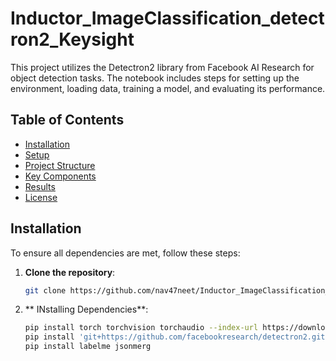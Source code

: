 # Inductor_ImageClassification_detectron2_Keysight



This project utilizes the Detectron2 library from Facebook AI Research for object detection tasks. The notebook includes steps for setting up the environment, loading data, training a model, and evaluating its performance.

## Table of Contents

- [Installation](#installation)
- [Setup](#setup)
- [Project Structure](#project-structure)
- [Key Components](#key-components)
- [Results](#results)
- [License](#license)

## Installation

To ensure all dependencies are met, follow these steps:

1. **Clone the repository**:
   ```bash
   git clone https://github.com/nav47neet/Inductor_ImageClassification_detectron2_Keysight.git

2. ** INstalling Dependencies**:
   ```bash
   pip install torch torchvision torchaudio --index-url https://download.pytorch.org/whl/cu118
   pip install 'git+https://github.com/facebookresearch/detectron2.git'
   pip install labelme jsonmerg
   ```
